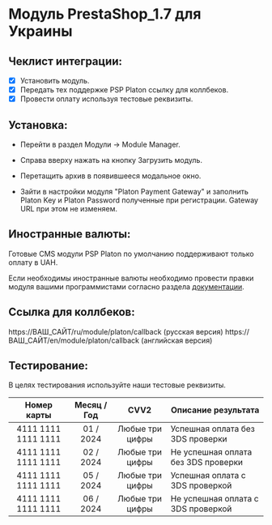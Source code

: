 # Модуль PrestaShop_1.7 для Украины

## Чеклист интеграции:
- [x] Установить модуль.
- [x] Передать тех поддержке PSP Platon  ссылку для коллбеков.
- [x] Провести оплату используя тестовые реквизиты.

## Установка:

* Перейти в раздел Модули -> Module Manager.

* Справа вверху нажать на кнопку Загрузить модуль.

* Перетащить архив в появившееся модальное окно.

* Зайти в настройки модуля "Platon Payment Gateway" и заполнить Platon Key и Platon Password полученные при регистрации. Gateway URL при этом не изменяем.

## Иностранные валюты:
Готовые CMS модули PSP Platon по умолчанию поддерживают только оплату в UAH.

Если необходимы иностранные валюты необходимо провести правки модуля вашими программистами согласно раздела [документации](https://platon.atlassian.net/wiki/spaces/docs/pages/1810235393).

## Ссылка для коллбеков:
https://ВАШ_САЙТ/ru/module/platon/callback (русская версия)
https://ВАШ_САЙТ/en/module/platon/callback (английская версия)

## Тестирование:
В целях тестирования используйте наши тестовые реквизиты.

| Номер карты  | Месяц / Год | CVV2 | Описание результата |
| :---:  | :---:  | :---:  | --- |
| 4111  1111  1111  1111 | 01 / 2024 | Любые три цифры | Успешная оплата без 3DS проверки |
| 4111  1111  1111  1111 | 02 / 2024 | Любые три цифры | Не успешная оплата без 3DS проверки |
| 4111  1111  1111  1111 | 05 / 2024 | Любые три цифры | Успешная оплата с 3DS проверкой |
| 4111  1111  1111  1111 | 06 / 2024 | Любые три цифры | Не успешная оплата с 3DS проверкой |
